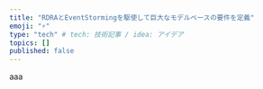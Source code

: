 ```yaml
---
title: "RDRAとEventStormingを駆使して巨大なモデルベースの要件を定義"
emoji: "⚡️"
type: "tech" # tech: 技術記事 / idea: アイデア
topics: []
published: false
---
```


aaa
